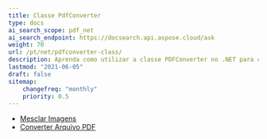 ```yaml
---
title: Classe PdfConverter
type: docs
ai_search_scope: pdf_net
ai_search_endpoint: https://docsearch.api.aspose.cloud/ask
weight: 70
url: /pt/net/pdfconverter-class/
description: Aprenda como utilizar a classe PDFConverter no .NET para converter documentos PDF em diferentes formatos com Aspose.PDF.
lastmod: "2021-06-05"
draft: false
sitemap:
    changefreq: "monthly"
    priority: 0.5
---
```

- [Mesclar Imagens](/pdf/net/merge-images/)
- [Converter Arquivo PDF](/pdf/net/convert-pdf-file/)